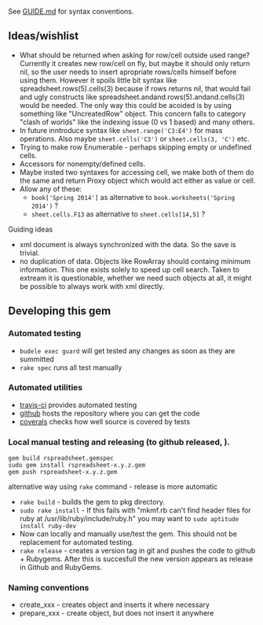 See [GUIDE.md](GUIDE.md#conventions) for syntax conventions.

## Ideas/wishlist

  * What should be returned when asking for row/cell outside used range? Currently it creates new row/cell on fly, but maybe it should only return nil, so the user needs to insert apropriate rows/cells himself before using them. However it spoils little bit syntax like spreadsheet.rows(5).cells(3) because if rows returns nil, that would fail and ugly constructs like spreadsheet.andand.rows(5).andand.cells(3) would be needed. The only way this could be acoided is by using something like "UncreatedRow" object. This concern falls to category "clash of worlds" like the indexing issue (0 vs 1 based) and many others.
  * In future inntroduce syntax like ``sheet.range('C3:E4')`` for mass operations. Also maybe ``sheet.cells('C3')`` or ``sheet.cells(3, 'C')`` etc.
  * Trying to make row Enumerable - perhaps skipping empty or undefined cells.
  * Accessors for nonempty/defined cells.
  * Maybe insted two syntaxes for accessing cell, we make both of them do the same and return Proxy object which would act either as value or cell.
  * Allow any of these:
    * ``book['Spring 2014']`` as alternative to ``book.worksheets('Spring 2014')`` ?
    * ``sheet.cells.F13`` as alternative to ``sheet.cells[14,5]`` ?

Guiding ideas
  * xml document is always synchronized with the data. So the save is trivial.
  * no duplication of data. Objects like RowArray should containg minimum information. This one exists solely to speed up cell search. Taken to extream it is questionable, whether we need such objects at all, it might be possible to always work with xml directly.

    
## Developing this gem

### Automated testing

  * ``budele exec guard`` will get tested any changes as soon as they are summitted
  * ``rake spec`` runs all test manually

### Automated utilities
 
  * [travis-ci](https://travis-ci.org/gorn/rspreadsheet) provides automated testing
  * [github](https://github.com/gorn/rspreadsheet) hosts the repository where you can get the code
  * [coverals](https://coveralls.io/r/gorn/rspreadsheet) checks how well source is covered by tests

### Local manual testing and releasing (to github released, ).

    gem build rspreadsheet.gemspec
    sudo gem install rspreadsheet-x.y.z.gem
    gem push rspreadsheet-x.y.z.gem

alternative way using ``rake`` command - release is more automatic

  * ``rake build`` - builds the gem to pkg directory. 
  * ``sudo rake install`` - If this fails with "mkmf.rb can't find header files for ruby at /usr/lib/ruby/include/ruby.h" you may want to ``sudo aptitude install ruby-dev``
  * Now can locally and manually use/test the gem. This should not be replacement for automated testing. 
  * ``rake release`` - creates a version tag in git and pushes the code to github + Rubygems. After this is succesfull the new version appears as release in Github and RubyGems.



### Naming conventions

  * create_xxx - creates object and inserts it where necessary
  * prepare_xxx - create object, but does not insert it anywhere
